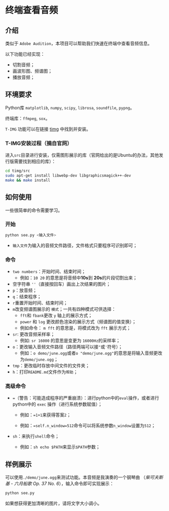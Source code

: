 # 终端查看音频

## 介绍

类似于 `Adobe Audition`，本项目可以帮助我们快速在终端中查看音频信息。 

以下功能已经实现：

* 切割音频；
* 画波形图、频谱图；
* 播放音频；

## 环境要求

Python库 `matplotlib`, `numpy`, `scipy`, `librosa`, `soundfile`, `pypng`。

终端库：`ffmpeg`, `sox`。

`T-IMG` 功能可以在链接 [timg](https://github.com/hzeller/timg/) 中找到并安装。

### T-IMG安装过程（摘自官网）

进入`src`目录进行安装，仅需图形展示的库（官网给出的是Ubuntu的办法，其他发行版需要找到相应的库）：

```bash
cd timg/src
sudo apt-get install libwebp-dev libgraphicsmagick++-dev
make && make install
```

## 如何使用

一些很简单的命令需要学习。

### 开始

```bash
python see.py <输入文件>
```

* `输入文件`为输入的音频文件路径，文件格式只要程序可识别即可；

### 命令

* `two numbers`：开始时间、结束时间；
  * 例如：`10 20` 的意思是将音频中**10s**到 **20s**的片段切割出来；
* 空字符串 `''`（直接按回车）画出上次结果的图片；
* `p`：放音频；
* `q`：结束程序；
* `r`重置开始时间、结束时间；
* `m`改变频谱图展示的 `模式`；一共有四种模式可供选择：
  * `fft`和 `fbank`更改 `y` 轴上的展示方式；
  * `power` 和 `log` 更改颜色渲染的展示方式（频谱图的值变换）；
  * 例如命令： `m fft` 的意思是，将模式改为 `fft` 展示方式；
* `sr`: 更改音频采样率；
  * 例如: `sr 16000` 的意思是变更为 `16000Hz`的采样率；
* `o`：更改输入音频文件路径（路径两端可以接`"`或`'`符号）；
  * 例如：`o demo/june.ogg`或者`o "demo/june.ogg"`的意思是将输入音频更改为`demo/june.ogg`；
* `tmp`：更改临时存放中间文件的文件夹；
* `h`：打印`README.md`文件作为`帮助`；

### 高级命令

* `=`（警告：可能造成程序的严重崩溃）：进行python中的`eval`操作，或者进行python中的 `exec` 操作（进行系统参数赋值）；
  * 例如：`=1+1`来获得答案`2`；
  
  * 例如：`=self.n_window=512`命令可以将系统参数`n_window`设置为`512`；
* `sh`：来执行`shell`命令；
  
  * 例如：`sh echo $PATH`来显示`$PATH`参数；

## 样例展示

可以使用`./demo/june.ogg`来测试功能。本音频是我演奏的一个钢琴曲 （*柴可夫斯基 - 六月船歌 Op. 37 No. 6*），输入命令即可实现展示：

```bash
python see.py
```

如果想获得更加清晰的图片，请将文字大小调小。